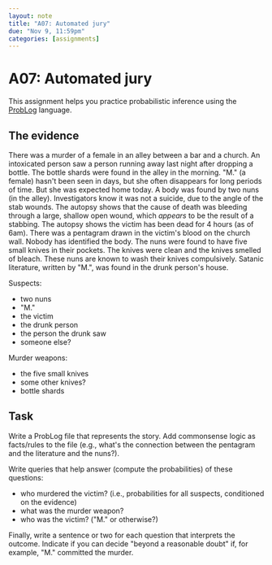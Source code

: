 ```yaml
---
layout: note
title: "A07: Automated jury"
due: "Nov 9, 11:59pm"
categories: [assignments]
---
```


# A07: Automated jury

This assignment helps you practice probabilistic inference using the [ProbLog](/notes/problog.html) language.

## The evidence

There was a murder of a female in an alley between a bar and a church. An intoxicated person saw a person running away last night after dropping a bottle. The bottle shards were found in the alley in the morning. "M." (a female) hasn't been seen in days, but she often disappears for long periods of time. But she was expected home today. A body was found by two nuns (in the alley). Investigators know it was not a suicide, due to the angle of the stab wounds. The autopsy shows that the cause of death was bleeding through a large, shallow open wound, which *appears* to be the result of a stabbing. The autopsy shows the victim has been dead for 4 hours (as of 6am). There was a pentagram drawn in the victim's blood on the church wall. Nobody has identified the body. The nuns were found to have five small knives in their pockets. The knives were clean and the knives smelled of bleach. These nuns are known to wash their knives compulsively. Satanic literature, written by "M.", was found in the drunk person's house.

Suspects:

- two nuns
- "M."
- the victim
- the drunk person
- the person the drunk saw
- someone else?

Murder weapons:

- the five small knives
- some other knives?
- bottle shards

## Task

Write a ProbLog file that represents the story. Add commonsense logic as facts/rules to the file (e.g., what's the connection between the pentagram and the literature and the nuns?). 

Write queries that help answer (compute the probabilities) of these questions:
- who murdered the victim? (i.e., probabilities for all suspects, conditioned on the evidence)
- what was the murder weapon?
- who was the victim? ("M." or otherwise?)


Finally, write a sentence or two for each question that interprets the outcome. Indicate if you can decide "beyond a reasonable doubt" if, for example, "M." committed the murder.